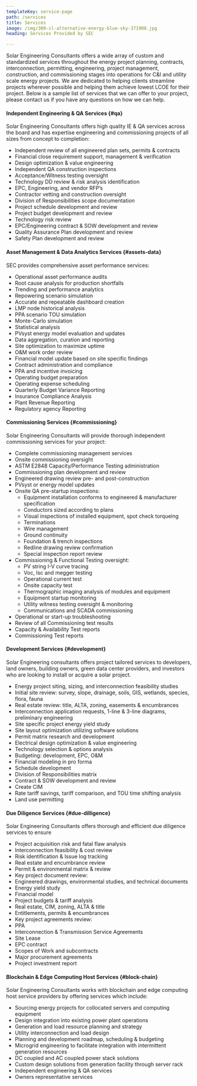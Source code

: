 ```yaml
---
templateKey: service-page
path: /services
title: Services
image: /img/300-sl-alternative-energy-blue-sky-371900.jpg
heading: Services Provided by SEC

---
```


Solar Engineering Consultants offers a wide array of custom and standardized services throughout the
energy project planning, contracts, interconnection, permitting, engineering, project management,
construction, and commissioning stages into operations for C&I and utility scale energy projects.
We are dedicated to helping clients streamline projects wherever possible and helping them achieve
lowest LCOE for their project.  Below is a sample list of services that we can offer to your project,
please contact us if you have any questions on how we can help.

#### Independent Engineering & QA Services {#qa}

Solar Engineering Consultants offers high quality IE & QA services across the board and has expertise
engineering and commissioning projects of all sizes from concept to completion:

* Independent review of all engineered plan sets, permits & contracts
* Financial close requirement support, management & verification
* Design optimization & value engineering
* Independent QA construction inspections
* Acceptance/Witness testing oversight
* Technology DD review & risk analysis identification
* EPC, Engineering, and vendor RFP’s
* Contractor vetting and construction oversight
* Division of Responsibilities scope documentation
* Project schedule development and review
* Project budget development and review
* Technology risk review
* EPC/Engineering contract & SOW development and review
* Quality Assurance Plan development and review
* Safety Plan development and review

#### Asset Management & Data Analytics Services {#assets-data}

SEC provides comprehensive asset performance services:

* Operational asset performance audits
* Root cause analysis for production shortfalls
* Trending and performance analytics
* Repowering scenario simulation
* Accurate and repeatable dashboard creation
* LMP node historical analysis
* PPA scenario TOU simulation
* Monte-Carlo simulation
* Statistical analysis
* PVsyst energy model evaluation and updates
* Data aggregation, curation and reporting
* Site optimization to maximize uptime
* O&M work order review
* Financial model update based on site specific findings
* Contract administration and compliance
* PPA and incentive invoicing
* Operating budget preparation
* Operating expense scheduling
* Quarterly Budget Variance Reporting
* Insurance Compliance Analysis
* Plant Revenue Reporting
* Regulatory agency Reporting

#### Commissioning Services {#commissioning}

Solar Engineering Consultants will provide thorough independent commissioning services for
your project:

* Complete commissioning management services
* Onsite commissioning oversight
* ASTM E2848 Capacity/Performance Testing administration
* Commissioning plan development and review
* Engineered drawing review pre- and post-construction
* PVsyst or energy model updates
* Onsite QA pre-startup inspections:
  * Equipment installation conforms to engineered & manufacturer specification
  * Conductors sized according to plans
  * Visual inspections of installed equipment, spot check torqueing
  * Terminations
  * Wire management
  * Ground continuity
  * Foundation & trench inspections
  * Redline drawing review confirmation
  * Special inspection report review
* Commissioning & Functional Testing oversight:
  * PV string I-V curve tracing
  * Voc, Isc and megger testing
  * Operational current test
  * Onsite capacity test
  * Thermographic imaging analysis of modules and equipment
  * Equipment startup monitoring
  * Utility witness testing oversight & monitoring
  * Communications and SCADA commissioning
* Operational or start-up troubleshooting
* Review of all Commissioning test results
* Capacity & Availability Test reports
* Commissioning Test reports

#### Development Services {#development}

Solar Engineering consultants offers project tailored services to developers, land owners, building owners,
green data center providers, and investors who are looking to install or acquire a solar project.

* Energy project siting, sizing, and interconnection feasibility studies
* Initial site review: survey, slope, drainage, soils, GIS, wetlands, species, flora, fauna
* Real estate review: title, ALTA, zoning, easements & encumbrances
* Interconnection application requests, 1-line & 3-line diagrams, preliminary engineering
* Site specific project energy yield study
* Site layout optimization utilizing software solutions
* Permit matrix research and development
* Electrical design optimization & value engineering
* Technology selection & options analysis
* Budgeting: development, EPC, O&M
* Financial modeling in pro forma
* Schedule development
* Division of Responsibilities matrix
* Contract & SOW development and review
* Create CIM
* Rate tariff savings, tariff comparison, and TOU time shifting analysis
* Land use permitting

#### Due Diligence Services {#due-dilligence}

Solar Engineering Consultants offers thorough and efficient due diligence services to ensure

* Project acquisition risk and fatal flaw analysis
* Interconnection feasibility & cost review
* Risk identification & Issue log tracking
* Real estate and encumbrance review
* Permit & environmental matrix & review
* Key project document review:
* Engineered drawings, environmental studies, and technical documents
* Energy yield study
* Financial model
* Project budgets & tariff analysis
* Real estate, CIM, zoning, ALTA & title
* Entitlements, permits & encumbrances
* Key project agreements review:
* PPA
* Interconnection & Transmission Service Agreements
* Site Lease
* EPC contract
* Scopes of Work and subcontracts
* Major procurement agreements
* Project investment report

#### Blockchain & Edge Computing Host Services {#block-chain}

Solar Engineering Consultants works with blockchain and edge computing host service providers by offering services which include:

* Sourcing energy projects for collocated servers and computing equipment
* Design integration into existing power plant operations
* Generation and load resource planning and strategy
* Utility interconnection and load design
* Planning and development roadmap, scheduling & budgeting
* Microgrid engineering to facilitate integration with intermittent generation resources
* DC coupled and AC coupled power stack solutions
* Custom design solutions from generation facility through server rack
* Independent engineering & QA services
* Owners representative services
